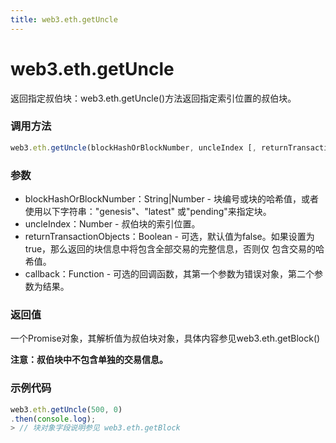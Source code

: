 ```yaml
---
title: web3.eth.getUncle
---
```


# web3.eth.getUncle

返回指定叔伯块：web3.eth.getUncle()方法返回指定索引位置的叔伯块。

### 调用方法

```js
web3.eth.getUncle(blockHashOrBlockNumber, uncleIndex [, returnTransactionObjects] [, callback])
```

### 参数
- blockHashOrBlockNumber：String|Number - 块编号或块的哈希值，或者使用以下字符串："genesis"、"latest" 或"pending"来指定块。
- uncleIndex：Number - 叔伯块的索引位置。
- returnTransactionObjects：Boolean - 可选，默认值为false。如果设置为true，那么返回的块信息中将包含全部交易的完整信息，否则仅 包含交易的哈希值。
- callback：Function - 可选的回调函数，其第一个参数为错误对象，第二个参数为结果。

### 返回值
一个Promise对象，其解析值为叔伯块对象，具体内容参见web3.eth.getBlock()

**注意：叔伯块中不包含单独的交易信息。**

### 示例代码
```js
web3.eth.getUncle(500, 0)
.then(console.log);
> // 块对象字段说明参见 web3.eth.getBlock
```